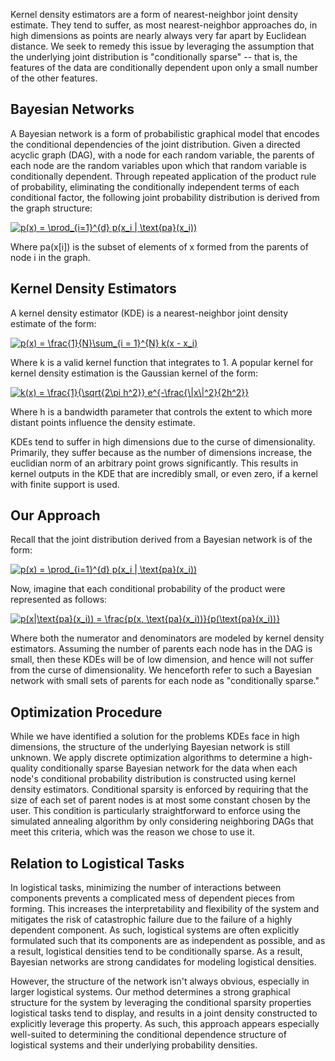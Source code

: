 Kernel density estimators are a form of nearest-neighbor joint density estimate. They tend to suffer, as most nearest-neighbor approaches do, in high dimensions as points are nearly always very far apart by Euclidean distance. We seek to remedy this issue by leveraging the assumption that the underlying joint distribution is "conditionally sparse" -- that is, the features of the data are conditionally dependent upon only a small number of the other features.

## Bayesian Networks

A Bayesian network is a form of probabilistic graphical model that encodes the conditional dependencies of the joint distribution. Given a directed acyclic graph (DAG), with a node for each random variable, the parents of each node are the random variables upon which that random variable is conditionally dependent. Through repeated application of the product rule of probability, eliminating the conditionally independent terms of each conditional factor, the following joint probability distribution is derived from the graph structure:

<a href="https://www.codecogs.com/eqnedit.php?latex=p(x)&space;=&space;\prod_{i=1}^{d}&space;p(x_i&space;|&space;\text{pa}(x_i))" target="_blank"><img src="https://latex.codecogs.com/gif.latex?p(x)&space;=&space;\prod_{i=1}^{d}&space;p(x_i&space;|&space;\text{pa}(x_i))" title="p(x) = \prod_{i=1}^{d} p(x_i | \text{pa}(x_i))" /></a>

Where pa(x[i]) is the subset of elements of x formed from the parents of node i in the graph.

## Kernel Density Estimators

A kernel density estimator (KDE) is a nearest-neighbor joint density estimate of the form:

<a href="https://www.codecogs.com/eqnedit.php?latex=p(x)&space;=&space;\frac{1}{N}\sum_{i&space;=&space;1}^{N}&space;k(x&space;-&space;x_i)" target="_blank"><img src="https://latex.codecogs.com/gif.latex?p(x)&space;=&space;\frac{1}{N}\sum_{i&space;=&space;1}^{N}&space;k(x&space;-&space;x_i)" title="p(x) = \frac{1}{N}\sum_{i = 1}^{N} k(x - x_i)" /></a>

Where k is a valid kernel function that integrates to 1. A popular kernel for kernel density estimation is the Gaussian kernel of the form:

<a href="https://www.codecogs.com/eqnedit.php?latex=k(x)&space;=&space;\frac{1}{\sqrt{2\pi&space;h^2}}&space;e^{-\frac{\|x\|^2}{2h^2}}" target="_blank"><img src="https://latex.codecogs.com/gif.latex?k(x)&space;=&space;\frac{1}{\sqrt{2\pi&space;h^2}}&space;e^{-\frac{\|x\|^2}{2h^2}}" title="k(x) = \frac{1}{\sqrt{2\pi h^2}} e^{-\frac{\|x\|^2}{2h^2}}" /></a>

Where h is a bandwidth parameter that controls the extent to which more distant points influence the density estimate.

KDEs tend to suffer in high dimensions due to the curse of dimensionality. Primarily, they suffer because as the number of dimensions increase, the euclidian norm of an arbitrary point grows significantly. This results in kernel outputs in the KDE that are incredibly small, or even zero, if a kernel with finite support is used.


## Our Approach

Recall that the joint distribution derived from a Bayesian network is of the form:


<a href="https://www.codecogs.com/eqnedit.php?latex=p(x)&space;=&space;\prod_{i=1}^{d}&space;p(x_i&space;|&space;\text{pa}(x_i))" target="_blank"><img src="https://latex.codecogs.com/gif.latex?p(x)&space;=&space;\prod_{i=1}^{d}&space;p(x_i&space;|&space;\text{pa}(x_i))" title="p(x) = \prod_{i=1}^{d} p(x_i | \text{pa}(x_i))" /></a>

Now, imagine that each conditional probability of the product were represented as follows:

<a href="https://www.codecogs.com/eqnedit.php?latex=p(x|\text{pa}(x_i))&space;=&space;\frac{p(x,&space;\text{pa}(x_i))}{p(\text{pa}(x_i))}" target="_blank"><img src="https://latex.codecogs.com/gif.latex?p(x|\text{pa}(x_i))&space;=&space;\frac{p(x,&space;\text{pa}(x_i))}{p(\text{pa}(x_i))}" title="p(x|\text{pa}(x_i)) = \frac{p(x, \text{pa}(x_i))}{p(\text{pa}(x_i))}" /></a>

Where both the numerator and denominators are modeled by kernel density estimators. Assuming the number of parents each node has in the DAG is small, then these KDEs will be of low dimension, and hence will not suffer from the curse of dimensionality. We henceforth refer to such a Bayesian network with small sets of parents for each node as "conditionally sparse."


## Optimization Procedure

While we have identified a solution for the problems KDEs face in high dimensions, the structure of the underlying Bayesian network is still unknown. We apply discrete optimization algorithms to determine a high-quality conditionally sparse Bayesian network for the data when each node's conditional probability distribution is constructed using kernel density estimators. Conditional sparsity is enforced by requiring that the size of each set of parent nodes is at most some constant chosen by the user. This condition is particularly straightforward to enforce using the simulated annealing algorithm by only considering neighboring DAGs that meet this criteria, which was the reason we chose to use it.

## Relation to Logistical Tasks

In logistical tasks, minimizing the number of interactions between components prevents a complicated mess of dependent pieces from forming. This increases the interpretability and flexibility of the system and mitigates the risk of catastrophic failure due to the failure of a highly dependent component. As such, logistical systems are often explicitly formulated such that its components are as independent as possible, and as a result, logistical densities tend to be conditionally sparse. As a result, Bayesian networks are strong candidates for modeling logistical densities.

However, the structure of the network isn't always obvious, especially in larger logistical systems. Our method determines a strong graphical structure for the system by leveraging the conditional sparsity properties logistical tasks tend to display, and results in a joint density constructed to explicitly leverage this property. As such, this approach appears especially well-suited to determining the conditional dependence structure of logistical systems and their underlying probability densities.
